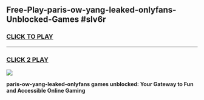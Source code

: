 
## Free-Play-paris-ow-yang-leaked-onlyfans-Unblocked-Games #slv6r
<h3>
<a href="https://news.freeplayer.one?title=paris-ow-yang-leaked-onlyfans&ref=8M">CLICK TO PLAY</a></h3>
<hr>

<h3>
<a href="https://news.freeplayer.one?title=paris-ow-yang-leaked-onlyfans&ref=8M">CLICK 2 PLAY</a>
  
</h3>

<a href="https://news.freeplayer.one?title=paris-ow-yang-leaked-onlyfans&ref=8M"><img src="https://clearcache.store/games.png"></a>


**paris-ow-yang-leaked-onlyfans games unblocked: Your Gateway to Fun and Accessible Online Gaming**
